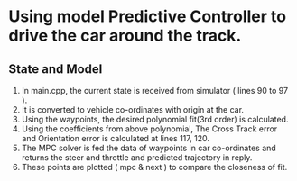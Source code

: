 <h1>Using model Predictive Controller to drive the car around the track.</h1>

<h2>State and Model</h2>
<ol>
<li>In main.cpp, the current state is received from simulator ( lines 90 to 97 ).  </li>
<li>It is converted to vehicle co-ordinates with origin at the car.  </li>
<li>Using the waypoints, the desired polynomial fit(3rd order) is calculated.</li>  
<li>Using the coefficients from above polynomial, The Cross Track error and Orientation error is calculated at lines 117, 120.  </li>
<li>The MPC solver is fed the data of waypoints in car co-ordinates and returns the steer and throttle and predicted trajectory in reply.  </li>
<li>These points are plotted ( mpc & next ) to compare the closeness of fit.</li>
</ol>



